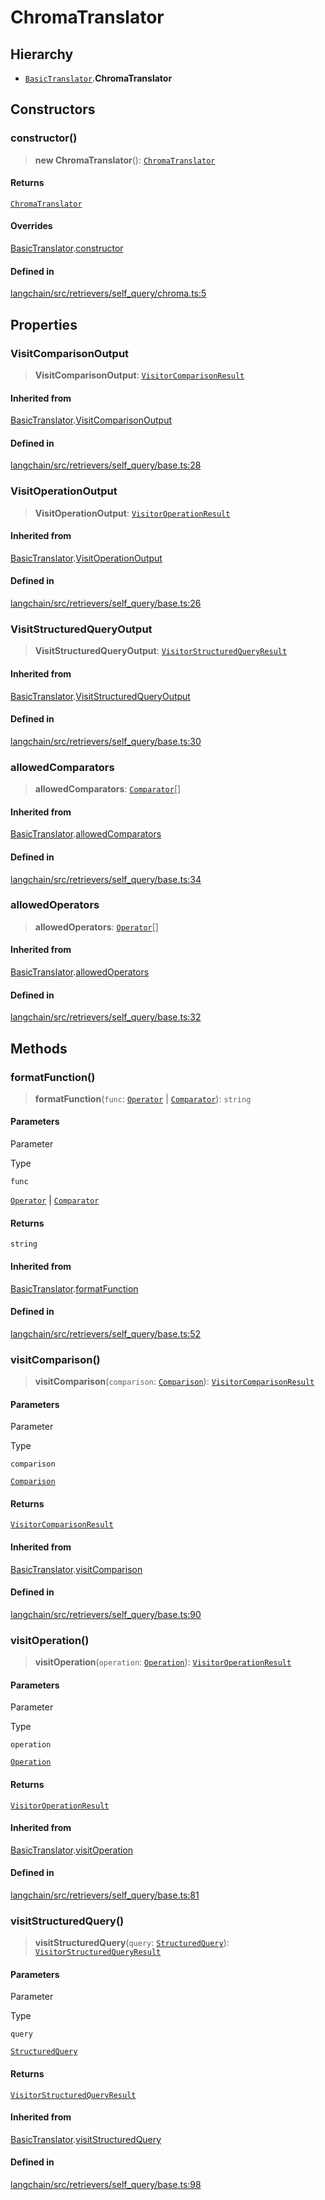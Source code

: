 ChromaTranslator
================

Hierarchy[](#hierarchy "Direct link to Hierarchy")
---------------------------------------------------

*   [`BasicTranslator`](/docs/api/retrievers_self_query/classes/BasicTranslator).**ChromaTranslator**

Constructors[](#constructors "Direct link to Constructors")
------------------------------------------------------------

### constructor()[](#constructor "Direct link to constructor()")

> **new ChromaTranslator**(): [`ChromaTranslator`](/docs/api/retrievers_self_query_chroma/classes/ChromaTranslator)

#### Returns[](#returns "Direct link to Returns")

[`ChromaTranslator`](/docs/api/retrievers_self_query_chroma/classes/ChromaTranslator)

#### Overrides[](#overrides "Direct link to Overrides")

[BasicTranslator](/docs/api/retrievers_self_query/classes/BasicTranslator).[constructor](/docs/api/retrievers_self_query/classes/BasicTranslator#constructor)

#### Defined in[](#defined-in "Direct link to Defined in")

[langchain/src/retrievers/self\_query/chroma.ts:5](https://github.com/hwchase17/langchainjs/blob/1c1274d/langchain/src/retrievers/self_query/chroma.ts#L5)

Properties[](#properties "Direct link to Properties")
------------------------------------------------------

### VisitComparisonOutput[](#visitcomparisonoutput "Direct link to VisitComparisonOutput")

> **VisitComparisonOutput**: [`VisitorComparisonResult`](/docs/api/chains_query_constructor_ir/types/VisitorComparisonResult)

#### Inherited from[](#inherited-from "Direct link to Inherited from")

[BasicTranslator](/docs/api/retrievers_self_query/classes/BasicTranslator).[VisitComparisonOutput](/docs/api/retrievers_self_query/classes/BasicTranslator#visitcomparisonoutput)

#### Defined in[](#defined-in-1 "Direct link to Defined in")

[langchain/src/retrievers/self\_query/base.ts:28](https://github.com/hwchase17/langchainjs/blob/1c1274d/langchain/src/retrievers/self_query/base.ts#L28)

### VisitOperationOutput[](#visitoperationoutput "Direct link to VisitOperationOutput")

> **VisitOperationOutput**: [`VisitorOperationResult`](/docs/api/chains_query_constructor_ir/types/VisitorOperationResult)

#### Inherited from[](#inherited-from-1 "Direct link to Inherited from")

[BasicTranslator](/docs/api/retrievers_self_query/classes/BasicTranslator).[VisitOperationOutput](/docs/api/retrievers_self_query/classes/BasicTranslator#visitoperationoutput)

#### Defined in[](#defined-in-2 "Direct link to Defined in")

[langchain/src/retrievers/self\_query/base.ts:26](https://github.com/hwchase17/langchainjs/blob/1c1274d/langchain/src/retrievers/self_query/base.ts#L26)

### VisitStructuredQueryOutput[](#visitstructuredqueryoutput "Direct link to VisitStructuredQueryOutput")

> **VisitStructuredQueryOutput**: [`VisitorStructuredQueryResult`](/docs/api/chains_query_constructor_ir/types/VisitorStructuredQueryResult)

#### Inherited from[](#inherited-from-2 "Direct link to Inherited from")

[BasicTranslator](/docs/api/retrievers_self_query/classes/BasicTranslator).[VisitStructuredQueryOutput](/docs/api/retrievers_self_query/classes/BasicTranslator#visitstructuredqueryoutput)

#### Defined in[](#defined-in-3 "Direct link to Defined in")

[langchain/src/retrievers/self\_query/base.ts:30](https://github.com/hwchase17/langchainjs/blob/1c1274d/langchain/src/retrievers/self_query/base.ts#L30)

### allowedComparators[](#allowedcomparators "Direct link to allowedComparators")

> **allowedComparators**: [`Comparator`](/docs/api/chains_query_constructor_ir/types/Comparator)\[\]

#### Inherited from[](#inherited-from-3 "Direct link to Inherited from")

[BasicTranslator](/docs/api/retrievers_self_query/classes/BasicTranslator).[allowedComparators](/docs/api/retrievers_self_query/classes/BasicTranslator#allowedcomparators)

#### Defined in[](#defined-in-4 "Direct link to Defined in")

[langchain/src/retrievers/self\_query/base.ts:34](https://github.com/hwchase17/langchainjs/blob/1c1274d/langchain/src/retrievers/self_query/base.ts#L34)

### allowedOperators[](#allowedoperators "Direct link to allowedOperators")

> **allowedOperators**: [`Operator`](/docs/api/chains_query_constructor_ir/types/Operator)\[\]

#### Inherited from[](#inherited-from-4 "Direct link to Inherited from")

[BasicTranslator](/docs/api/retrievers_self_query/classes/BasicTranslator).[allowedOperators](/docs/api/retrievers_self_query/classes/BasicTranslator#allowedoperators)

#### Defined in[](#defined-in-5 "Direct link to Defined in")

[langchain/src/retrievers/self\_query/base.ts:32](https://github.com/hwchase17/langchainjs/blob/1c1274d/langchain/src/retrievers/self_query/base.ts#L32)

Methods[](#methods "Direct link to Methods")
---------------------------------------------

### formatFunction()[](#formatfunction "Direct link to formatFunction()")

> **formatFunction**(`func`: [`Operator`](/docs/api/chains_query_constructor_ir/types/Operator) | [`Comparator`](/docs/api/chains_query_constructor_ir/types/Comparator)): `string`

#### Parameters[](#parameters "Direct link to Parameters")

Parameter

Type

`func`

[`Operator`](/docs/api/chains_query_constructor_ir/types/Operator) | [`Comparator`](/docs/api/chains_query_constructor_ir/types/Comparator)

#### Returns[](#returns-1 "Direct link to Returns")

`string`

#### Inherited from[](#inherited-from-5 "Direct link to Inherited from")

[BasicTranslator](/docs/api/retrievers_self_query/classes/BasicTranslator).[formatFunction](/docs/api/retrievers_self_query/classes/BasicTranslator#formatfunction)

#### Defined in[](#defined-in-6 "Direct link to Defined in")

[langchain/src/retrievers/self\_query/base.ts:52](https://github.com/hwchase17/langchainjs/blob/1c1274d/langchain/src/retrievers/self_query/base.ts#L52)

### visitComparison()[](#visitcomparison "Direct link to visitComparison()")

> **visitComparison**(`comparison`: [`Comparison`](/docs/api/chains_query_constructor_ir/classes/Comparison)): [`VisitorComparisonResult`](/docs/api/chains_query_constructor_ir/types/VisitorComparisonResult)

#### Parameters[](#parameters-1 "Direct link to Parameters")

Parameter

Type

`comparison`

[`Comparison`](/docs/api/chains_query_constructor_ir/classes/Comparison)

#### Returns[](#returns-2 "Direct link to Returns")

[`VisitorComparisonResult`](/docs/api/chains_query_constructor_ir/types/VisitorComparisonResult)

#### Inherited from[](#inherited-from-6 "Direct link to Inherited from")

[BasicTranslator](/docs/api/retrievers_self_query/classes/BasicTranslator).[visitComparison](/docs/api/retrievers_self_query/classes/BasicTranslator#visitcomparison)

#### Defined in[](#defined-in-7 "Direct link to Defined in")

[langchain/src/retrievers/self\_query/base.ts:90](https://github.com/hwchase17/langchainjs/blob/1c1274d/langchain/src/retrievers/self_query/base.ts#L90)

### visitOperation()[](#visitoperation "Direct link to visitOperation()")

> **visitOperation**(`operation`: [`Operation`](/docs/api/chains_query_constructor_ir/classes/Operation)): [`VisitorOperationResult`](/docs/api/chains_query_constructor_ir/types/VisitorOperationResult)

#### Parameters[](#parameters-2 "Direct link to Parameters")

Parameter

Type

`operation`

[`Operation`](/docs/api/chains_query_constructor_ir/classes/Operation)

#### Returns[](#returns-3 "Direct link to Returns")

[`VisitorOperationResult`](/docs/api/chains_query_constructor_ir/types/VisitorOperationResult)

#### Inherited from[](#inherited-from-7 "Direct link to Inherited from")

[BasicTranslator](/docs/api/retrievers_self_query/classes/BasicTranslator).[visitOperation](/docs/api/retrievers_self_query/classes/BasicTranslator#visitoperation)

#### Defined in[](#defined-in-8 "Direct link to Defined in")

[langchain/src/retrievers/self\_query/base.ts:81](https://github.com/hwchase17/langchainjs/blob/1c1274d/langchain/src/retrievers/self_query/base.ts#L81)

### visitStructuredQuery()[](#visitstructuredquery "Direct link to visitStructuredQuery()")

> **visitStructuredQuery**(`query`: [`StructuredQuery`](/docs/api/chains_query_constructor_ir/classes/StructuredQuery)): [`VisitorStructuredQueryResult`](/docs/api/chains_query_constructor_ir/types/VisitorStructuredQueryResult)

#### Parameters[](#parameters-3 "Direct link to Parameters")

Parameter

Type

`query`

[`StructuredQuery`](/docs/api/chains_query_constructor_ir/classes/StructuredQuery)

#### Returns[](#returns-4 "Direct link to Returns")

[`VisitorStructuredQueryResult`](/docs/api/chains_query_constructor_ir/types/VisitorStructuredQueryResult)

#### Inherited from[](#inherited-from-8 "Direct link to Inherited from")

[BasicTranslator](/docs/api/retrievers_self_query/classes/BasicTranslator).[visitStructuredQuery](/docs/api/retrievers_self_query/classes/BasicTranslator#visitstructuredquery)

#### Defined in[](#defined-in-9 "Direct link to Defined in")

[langchain/src/retrievers/self\_query/base.ts:98](https://github.com/hwchase17/langchainjs/blob/1c1274d/langchain/src/retrievers/self_query/base.ts#L98)